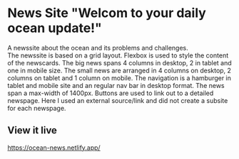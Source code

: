 # News Site "Welcom to your daily ocean update!"

A newssite about the ocean and its problems and challenges.  
The newssite is based on a grid layout. Flexbox is used to style the content of the newscards. The big news spans 4 columns in desktop, 2 in tablet and one in mobile size.
The small news are arranged in 4 columns on desktop, 2 columns on tablet and 1 column on mobile.
The navigation is a hamburger in tablet and mobile site and an regular nav bar in desktop format. 
The news span a max-width of 1400px.
Buttons are used to link out to a detailed newspage. Here I used an external source/link and did not create a subsite for each newspage.


## View it live
https://ocean-news.netlify.app/
